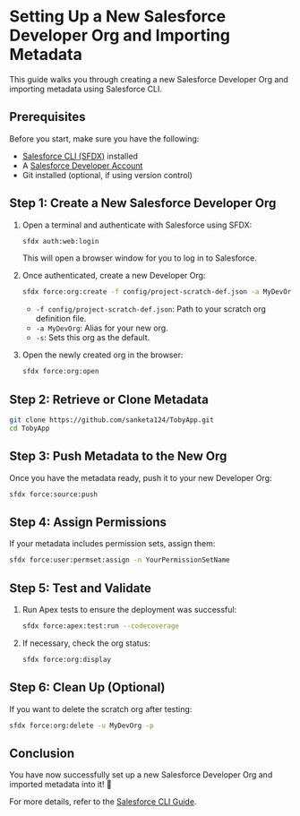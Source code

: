 # Setting Up a New Salesforce Developer Org and Importing Metadata

This guide walks you through creating a new Salesforce Developer Org and importing metadata using Salesforce CLI.

## Prerequisites

Before you start, make sure you have the following:
- [Salesforce CLI (SFDX)](https://developer.salesforce.com/tools/sfdxcli) installed
- A [Salesforce Developer Account](https://developer.salesforce.com/signup)
- Git installed (optional, if using version control)

## Step 1: Create a New Salesforce Developer Org

1. Open a terminal and authenticate with Salesforce using SFDX:
   ```sh
   sfdx auth:web:login
   ```
   This will open a browser window for you to log in to Salesforce.

2. Once authenticated, create a new Developer Org:
   ```sh
   sfdx force:org:create -f config/project-scratch-def.json -a MyDevOrg -s
   ```
   - `-f config/project-scratch-def.json`: Path to your scratch org definition file.
   - `-a MyDevOrg`: Alias for your new org.
   - `-s`: Sets this org as the default.

3. Open the newly created org in the browser:
   ```sh
   sfdx force:org:open
   ```

## Step 2: Retrieve or Clone Metadata

```sh
git clone https://github.com/sanketa124/TobyApp.git
cd TobyApp
```

## Step 3: Push Metadata to the New Org

Once you have the metadata ready, push it to your new Developer Org:

```sh
sfdx force:source:push
```

## Step 4: Assign Permissions

If your metadata includes permission sets, assign them:

```sh
sfdx force:user:permset:assign -n YourPermissionSetName
```

## Step 5: Test and Validate

1. Run Apex tests to ensure the deployment was successful:
   ```sh
   sfdx force:apex:test:run --codecoverage
   ```

2. If necessary, check the org status:
   ```sh
   sfdx force:org:display
   ```

## Step 6: Clean Up (Optional)

If you want to delete the scratch org after testing:

```sh
sfdx force:org:delete -u MyDevOrg -p
```

## Conclusion

You have now successfully set up a new Salesforce Developer Org and imported metadata into it! 🎉

For more details, refer to the [Salesforce CLI Guide](https://developer.salesforce.com/docs/atlas.en-us.sfdx_cli_reference.meta/sfdx_cli_reference/).

